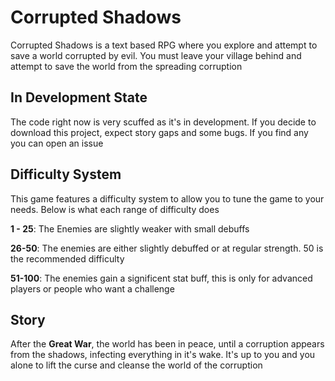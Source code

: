 # Corrupted Shadows

Corrupted Shadows is a text based RPG where you explore and attempt
to save a world corrupted by evil. You must leave your village behind
and attempt to save the world from the spreading corruption

## In Development State
The code right now is very scuffed as it's in development. If you decide
to download this project, expect story gaps and some bugs. If you find any
you can open an issue

## Difficulty System
This game features a difficulty system to allow you to tune the game to your
needs. Below is what each range of difficulty does

**1 - 25**: The Enemies are slightly weaker with small debuffs

**26-50**: The enemies are either slightly debuffed or at regular strength. 50 is
the recommended difficulty 

**51-100**: The enemies gain a significent stat buff, this is only for advanced
players or people who want a challenge

## Story
After the **Great War**, the world has been in peace, until a corruption appears
from the shadows, infecting everything in it's wake. It's up to you and you alone
to lift the curse and cleanse the world of the corruption